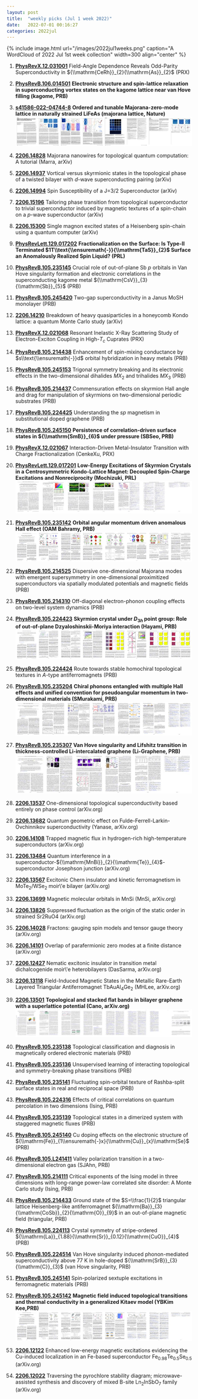```yaml
---
layout: post
title:  "weekly picks (Jul 1 week 2022)"
date:   2022-07-01 00:16:27
categories: 2022jul
---
```


{% include image.html url="/images/2022jul1weeks.png" caption="A WordCloud of 2022 Jul 1st week collection" width=300 align="center" %}


1. **[PhysRevX.12.031001](https://link.aps.org/doi/10.1103/PhysRevX.12.031001)** Field-Angle Dependence Reveals Odd-Parity Superconductivity in ${\\mathrm{CeRh}}_{2}{\\mathrm{As}}_{2}$ (PRX)

1. **[PhysRevB.106.014501](https://link.aps.org/doi/10.1103/PhysRevB.106.014501)** **Electronic structure and spin-lattice relaxation in superconducting vortex states on the kagome lattice near van Hove filling (kagome, PRB)**



1. **[s41586-022-04744-8](https://www.nature.com/articles/s41586-022-04744-8)** **Ordered and tunable Majorana-zero-mode lattice in naturally strained LiFeAs (majorana lattice, Nature)** ![](/images/s41586-022-04744-8.pdf.jpg)

1. **[2206.14828](http://arxiv.org/abs/2206.14828)** Majorana nanowires for topological quantum computation: A tutorial (Marra, arXiv)

1. **[2206.14937](http://arxiv.org/abs/2206.14937)** Vortical versus skyrmionic states in the topological phase of a twisted bilayer with $d$-wave superconducting pairing (arXiv)

1. **[2206.14994](http://arxiv.org/abs/2206.14994)** Spin Susceptibility of a J=3/2 Superconductor (arXiv)

1. **[2206.15196](http://arxiv.org/abs/2206.15196)** Tailoring phase transition from topological superconductor to trivial superconductor induced by magnetic textures of a spin-chain on a $p$-wave superconductor (arXiv)

1. **[2206.15300](http://arxiv.org/abs/2206.15300)** Single magnon excited states of a Heisenberg spin-chain using a quantum computer (arXiv)



1. **[PhysRevLett.129.017202](https://link.aps.org/doi/10.1103/PhysRevLett.129.017202)** **Fractionalization on the Surface: Is Type-II Terminated $1T\\text{\\ensuremath{-}}{\\mathrm{TaS}}_{2}$ Surface an Anomalously Realized Spin Liquid? (PRL)**

1. **[PhysRevB.105.235145](https://link.aps.org/doi/10.1103/PhysRevB.105.235145)** Crucial role of out-of-plane Sb $p$ orbitals in Van Hove singularity formation and electronic correlations in the superconducting kagome metal ${\\mathrm{CsV}}_{3}{\\mathrm{Sb}}_{5}$ (PRB)

1. **[PhysRevB.105.245420](https://link.aps.org/doi/10.1103/PhysRevB.105.245420)** Two-gap superconductivity in a Janus MoSH monolayer (PRB)




1. **[2206.14210](http://arxiv.org/abs/2206.14210)** Breakdown of heavy quasiparticles in a honeycomb Kondo lattice: a quantum Monte Carlo study (arXiv)




1. **[PhysRevX.12.021068](https://link.aps.org/doi/10.1103/PhysRevX.12.021068)** Resonant Inelastic X-Ray Scattering Study of Electron-Exciton Coupling in High-${T}_{c}$ Cuprates (PRX)

1. **[PhysRevB.105.214438](https://link.aps.org/doi/10.1103/PhysRevB.105.214438)** Enhancement of spin-mixing conductance by $s\\text{\\ensuremath{-}}d$ orbital hybridization in heavy metals (PRB)

1. **[PhysRevB.105.245153](https://link.aps.org/doi/10.1103/PhysRevB.105.245153)** Trigonal symmetry breaking and its electronic effects in the two-dimensional dihalides $M{X}_{2}$ and trihalides $M{X}_{3}$ (PRB)

1. **[PhysRevB.105.214437](https://link.aps.org/doi/10.1103/PhysRevB.105.214437)** Commensuration effects on skyrmion Hall angle and drag for manipulation of skyrmions on two-dimensional periodic substrates (PRB)

1. **[PhysRevB.105.224425](https://link.aps.org/doi/10.1103/PhysRevB.105.224425)** Understanding the $sp$ magnetism in substitutional doped graphene (PRB)

1. **[PhysRevB.105.245150](https://link.aps.org/doi/10.1103/PhysRevB.105.245150)** **Persistence of correlation-driven surface states in ${\\mathrm{SmB}}_{6}$ under pressure (SBSeo, PRB)**



1. **[PhysRevX.12.021067](https://link.aps.org/doi/10.1103/PhysRevX.12.021067)** Interaction-Driven Metal-Insulator Transition with Charge Fractionalization (CenkeXu, PRX)

1. **[PhysRevLett.129.017201](https://link.aps.org/doi/10.1103/PhysRevLett.129.017201)** **Low-Energy Excitations of Skyrmion Crystals in a Centrosymmetric Kondo-Lattice Magnet: Decoupled Spin-Charge Excitations and Nonreciprocity (Mochizuki, PRL)** ![](/images/PhysRevLett.129.017201.pdf.jpg)

1. **[PhysRevB.105.235142](https://link.aps.org/doi/10.1103/PhysRevB.105.235142)** **Orbital angular momentum driven anomalous Hall effect (OAM Bahramy, PRB)** ![](/images/PhysRevB.105.235142.pdf.jpg)

1. **[PhysRevB.105.214525](https://link.aps.org/doi/10.1103/PhysRevB.105.214525)** Dispersive one-dimensional Majorana modes with emergent supersymmetry in one-dimensional proximitized superconductors via spatially modulated potentials and magnetic fields (PRB)

1. **[PhysRevB.105.214310](https://link.aps.org/doi/10.1103/PhysRevB.105.214310)** Off-diagonal electron-phonon coupling effects on two-level system dynamics (PRB)

1. **[PhysRevB.105.224423](https://link.aps.org/doi/10.1103/PhysRevB.105.224423)** **Skyrmion crystal under ${D}_{3h}$ point group: Role of out-of-plane Dzyaloshinskii-Moriya interaction (Hayami, PRB)** ![](/images/PhysRevB.105.224423.pdf.jpg)

1. **[PhysRevB.105.224424](https://link.aps.org/doi/10.1103/PhysRevB.105.224424)** Route towards stable homochiral topological textures in $A$-type antiferromagnets (PRB)

1. **[PhysRevB.105.235204](https://link.aps.org/doi/10.1103/PhysRevB.105.235204)** **Chiral phonons entangled with multiple Hall effects and unified convention for pseudoangular momentum in two-dimensional materials (SMurakami, PRB)** ![](/images/PhysRevB.105.235204.pdf.jpg)

1. **[PhysRevB.105.235307](https://link.aps.org/doi/10.1103/PhysRevB.105.235307)** **Van Hove singularity and Lifshitz transition in thickness-controlled Li-intercalated graphene (Li-Graphene, PRB)** ![](/images/PhysRevB.105.235307.pdf.jpg)



1. **[2206.13537](http://arxiv.org/abs/2206.13537)** One-dimensional topological superconductivity based entirely on phase control (arXiv.org)

1. **[2206.13682](http://arxiv.org/abs/2206.13682)** Quantum geometric effect on Fulde-Ferrell-Larkin-Ovchinnikov superconductivity (Yanase, arXiv.org)

1. **[2206.14108](http://arxiv.org/abs/2206.14108)** Trapped magnetic flux in hydrogen-rich high-temperature superconductors (arXiv.org)

1. **[2206.13484](http://arxiv.org/abs/2206.13484)** Quantum interference in a superconductor-${\\mathrm{MnBi}}_{2}{\\mathrm{Te}}_{4}$-superconductor Josephson junction (arXiv.org)

1. **[2206.13567](http://arxiv.org/abs/2206.13567)** Excitonic Chern insulator and kinetic ferromagnetism in MoTe$_2$/WSe$_2$ moir\\'e bilayer (arXiv.org)

1. **[2206.13699](http://arxiv.org/abs/2206.13699)** Magnetic molecular orbitals in MnSi (MnSi, arXiv.org)

1. **[2206.13826](http://arxiv.org/abs/2206.13826)** Suppressed fluctuation as the origin of the static order in strained Sr2RuO4 (arXiv.org)

1. **[2206.14028](http://arxiv.org/abs/2206.14028)** Fractons: gauging spin models and tensor gauge theory (arXiv.org)

1. **[2206.14101](http://arxiv.org/abs/2206.14101)** Overlap of parafermionic zero modes at a finite distance (arXiv.org)

1. **[2206.12427](http://arxiv.org/abs/2206.12427)** Nematic excitonic insulator in transition metal dichalcogenide moir\\'e heterobilayers (DasSarma, arXiv.org)

1. **[2206.13118](http://arxiv.org/abs/2206.13118)** Field-Induced Magnetic States in the Metallic Rare-Earth Layered Triangular Antiferromagnet TbAuAl$_4$Ge$_2$ (MHLee, arXiv.org)

1. **[2206.13501](http://arxiv.org/abs/2206.13501)** **Topological and stacked flat bands in bilayer graphene with a superlattice potential (Cano, arXiv.org)** ![](/images/2206.13501.pdf.jpg)





1. **[PhysRevB.105.235138](https://link.aps.org/doi/10.1103/PhysRevB.105.235138)** Topological classification and diagnosis in magnetically ordered electronic materials (PRB)

1. **[PhysRevB.105.235136](https://link.aps.org/doi/10.1103/PhysRevB.105.235136)** Unsupervised learning of interacting topological and symmetry-breaking phase transitions (PRB)

1. **[PhysRevB.105.235141](https://link.aps.org/doi/10.1103/PhysRevB.105.235141)** Fluctuating spin-orbital texture of Rashba-split surface states in real and reciprocal space (PRB)

1. **[PhysRevB.105.224316](https://link.aps.org/doi/10.1103/PhysRevB.105.224316)** Effects of critical correlations on quantum percolation in two dimensions (Ising, PRB)

1. **[PhysRevB.105.235139](https://link.aps.org/doi/10.1103/PhysRevB.105.235139)** Topological states in a dimerized system with staggered magnetic fluxes (PRB)

1. **[PhysRevB.105.245140](https://link.aps.org/doi/10.1103/PhysRevB.105.245140)** Cu doping effects on the electronic structure of ${\\mathrm{Fe}}_{1\\ensuremath{-}x}{\\mathrm{Cu}}_{x}\\mathrm{Se}$ (PRB)

1. **[PhysRevB.105.L241411](https://link.aps.org/doi/10.1103/PhysRevB.105.L241411)** Valley polarization transition in a two-dimensional electron gas (SJAhn, PRB)

1. **[PhysRevB.105.214111](https://link.aps.org/doi/10.1103/PhysRevB.105.214111)** Critical exponents of the Ising model in three dimensions with long-range power-law correlated site disorder: A Monte Carlo study (Ising, PRB)

1. **[PhysRevB.105.214433](https://link.aps.org/doi/10.1103/PhysRevB.105.214433)** Ground state of the $S=\\frac{1}{2}$ triangular lattice Heisenberg-like antiferromagnet ${\\mathrm{Ba}}_{3}{\\mathrm{CoSb}}_{2}{\\mathrm{O}}_{9}$ in an out-of-plane magnetic field (triangular, PRB)

1. **[PhysRevB.105.224113](https://link.aps.org/doi/10.1103/PhysRevB.105.224113)** Crystal symmetry of stripe-ordered ${\\mathrm{La}}_{1.88}{\\mathrm{Sr}}_{0.12}{\\mathrm{CuO}}_{4}$ (PRB)

1. **[PhysRevB.105.224514](https://link.aps.org/doi/10.1103/PhysRevB.105.224514)** Van Hove singularity induced phonon-mediated superconductivity above 77 K in hole-doped ${\\mathrm{SrB}}_{3}{\\mathrm{C}}_{3}$ (van Hove singularity, PRB)

1. **[PhysRevB.105.245141](https://link.aps.org/doi/10.1103/PhysRevB.105.245141)** Spin-polarized sextuple excitations in ferromagnetic materials (PRB)

1. **[PhysRevB.105.245142](https://link.aps.org/doi/10.1103/PhysRevB.105.245142)** **Magnetic field induced topological transitions and thermal conductivity in a generalized Kitaev model (YBKim Kee,PRB)** ![](/images/PhysRevB.105.245142.pdf.jpg)



1. **[2206.12122](http://arxiv.org/abs/2206.12122)** Enhanced low-energy magnetic excitations evidencing the Cu-induced localization in an Fe-based superconductor Fe$_{0.98}$Te$_{0.5}$Se$_{0.5}$ (arXiv.org)

1. **[2206.12022](http://arxiv.org/abs/2206.12022)** Traversing the pyrochlore stability diagram; microwave-assisted synthesis and discovery of mixed B-site Ln$_2$InSbO$_7$ family (arXiv.org)
